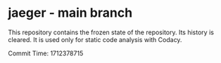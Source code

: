 # jaeger - main branch

This repository contains the frozen state of the repository.
Its history is cleared. It is used only for static code
analysis with Codacy.

Commit Time: 1712378715
